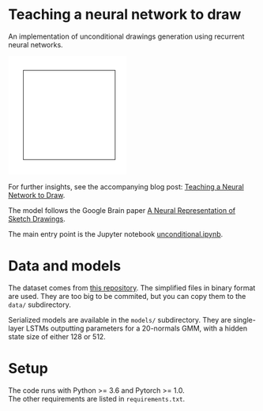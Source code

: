 # Teaching a neural network to draw

An implementation of unconditional drawings generation using recurrent
neural networks.

![](images/penguin.gif)

For further insights, see the accompanying blog post: [Teaching a Neural Network to Draw](http://quentin-auge.github.io/2019/04/21/teaching-a-neural-network-to-draw.html).

The model follows the Google Brain paper
[A Neural Representation of Sketch Drawings](https://arxiv.org/abs/1704.03477).

The main entry point is the Jupyter notebook [unconditional.ipynb](unconditional.ipynb).

# Data and models

The dataset comes from [this repository](https://github.com/googlecreativelab/quickdraw-dataset).
The simplified files in binary format are used. They are too big to be
commited, but you can copy them to the `data/` subdirectory.

Serialized models are available in the `models/` subdirectory. They
are single-layer LSTMs outputting parameters for a 20-normals GMM,
with a hidden state size of either 128 or 512.

# Setup

The code runs with Python >= 3.6 and Pytorch >= 1.0.  
The other requirements are listed in `requirements.txt`.

